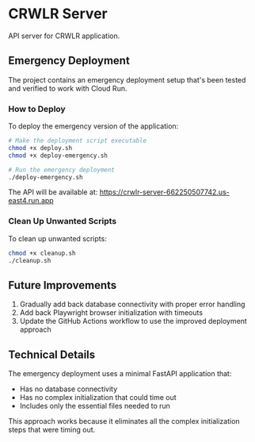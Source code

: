 # CRWLR Server

API server for CRWLR application.

## Emergency Deployment

The project contains an emergency deployment setup that's been tested and verified to work with Cloud Run.

### How to Deploy

To deploy the emergency version of the application:

```bash
# Make the deployment script executable
chmod +x deploy.sh
chmod +x deploy-emergency.sh

# Run the emergency deployment
./deploy-emergency.sh
```

The API will be available at: https://crwlr-server-662250507742.us-east4.run.app

### Clean Up Unwanted Scripts

To clean up unwanted scripts:

```bash
chmod +x cleanup.sh
./cleanup.sh
```

## Future Improvements

1. Gradually add back database connectivity with proper error handling
2. Add back Playwright browser initialization with timeouts
3. Update the GitHub Actions workflow to use the improved deployment approach

## Technical Details

The emergency deployment uses a minimal FastAPI application that:
- Has no database connectivity
- Has no complex initialization that could time out
- Includes only the essential files needed to run

This approach works because it eliminates all the complex initialization steps that were timing out.
